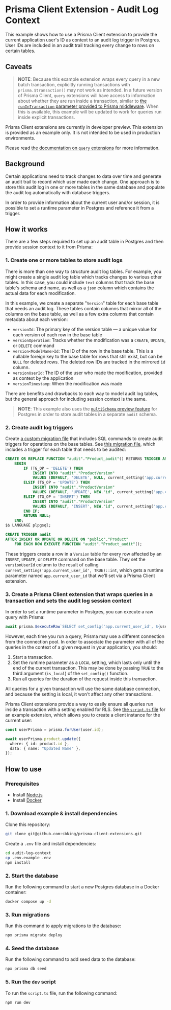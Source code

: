 # Prisma Client Extension - Audit Log Context

This example shows how to use a Prisma Client extension to provide the current application user's ID as context to an audit log trigger in Postgres. User IDs are included in an audit trail tracking every change to rows on certain tables.

## Caveats

> **NOTE**: Because this example extension wraps every query in a new batch transaction, explicitly running transactions with `prisma.$transaction()` may not work as intended. In a future version of Prisma Client, `query` extensions will have access to information about whether they are run inside a transaction, similar to [the `runInTransaction` parameter provided to Prisma middleware](https://www.prisma.io/docs/reference/api-reference/prisma-client-reference#params). When this is available, this example will be updated to work for queries run inside explicit transactions.

Prisma Client extensions are currently in developer preview. This extension is provided as an example only. It is not intended to be used in production environments.

Please read [the documentation on `query` extensions](https://www.prisma.io/docs/concepts/components/prisma-client/client-extensions/query) for more information.

## Background

Certain applications need to track changes to data over time and generate an audit trail to record which user made each change. One approach is to store this audit log in one or more tables in the same database and populate the audit log automatically with database triggers.

In order to provide information about the current user and/or session, it is possible to set a runtime parameter in Postgres and reference it from a trigger.

## How it works

There are a few steps required to set up an audit table in Postgres and then provide session context to it from Prisma:

### 1. Create one or more tables to store audit logs

There is more than one way to structure audit log tables. For example, you might create a single audit log table which tracks changes to various other tables. In this case, you could include `text` columns that track the base table's schema and name, as well as a `json` column which contains the actual data for each modification.

In this example, we create a separate "`Version`" table for each base table that needs an audit log. These tables contain columns that mirror all of the columns on the base table, as well as a few extra columns that contain metadata about each version:

- `versionId`: The primary key of the version table — a unique value for each version of each row in the base table
- `versionOperation`: Tracks whether the modification was a `CREATE`, `UPDATE`, or `DELETE` command
- `version<ModelName>Id`: The ID of the row in the base table. This is a nullable foreign key to the base table for rows that still exist, but can be `NULL` for deleted rows. The deleted row IDs are tracked in the mirrored `id` column.
- `versionUserId`: The ID of the user who made the modification, provided as context by the application
- `versionTimestamp`: When the modification was made

There are benefits and drawbacks to each way to model audit log tables, but the general approach for including session context is the same.

> **NOTE**: This example also uses the [`multiSchema` preview feature](https://www.prisma.io/docs/guides/database/multi-schema) for Postgres in order to store audit tables in a separate `audit` schema.

### 2. Create audit log triggers

Create [a custom migration file](https://www.prisma.io/docs/guides/database/developing-with-prisma-migrate/customizing-migrations) that includes SQL commands to create audit triggers for operations on the base tables. See [this migration file](prisma/migrations/20221208205006_audit_triggers/migration.sql), which includes a trigger for each table that needs to be audited:

```sql
CREATE OR REPLACE FUNCTION "audit"."Product_audit"() RETURNS TRIGGER AS $$
    BEGIN
        IF (TG_OP = 'DELETE') THEN
            INSERT INTO "audit"."ProductVersion"
            VALUES (DEFAULT, 'DELETE', NULL, current_setting('app.current_user_id', TRUE)::int, now(), OLD.*);
        ELSIF (TG_OP = 'UPDATE') THEN
            INSERT INTO "audit"."ProductVersion"
            VALUES (DEFAULT, 'UPDATE', NEW."id", current_setting('app.current_user_id', TRUE)::int, now(), NEW.*);
        ELSIF (TG_OP = 'INSERT') THEN
            INSERT INTO "audit"."ProductVersion"
            VALUES (DEFAULT, 'INSERT', NEW."id", current_setting('app.current_user_id', TRUE)::int, now(), NEW.*);
        END IF;
        RETURN NULL;
    END;
$$ LANGUAGE plpgsql;

CREATE TRIGGER audit
AFTER INSERT OR UPDATE OR DELETE ON "public"."Product"
    FOR EACH ROW EXECUTE FUNCTION "audit"."Product_audit"();
```

These triggers create a row in a `Version` table for every row affected by an `INSERT`, `UPDATE`, or `DELETE` command on the base table. They set the `versionUserId` column to the result of calling `current_setting('app.current_user_id', TRUE)::int`, which gets a runtime parameter named `app.current_user_id` that we'll set via a Prisma Client extension.

### 3. Create a Prisma Client extension that wraps queries in a transaction and sets the audit log session context

In order to set a runtime parameter in Postgres, you can execute a raw query with Prisma:

```typescript
await prisma.$executeRaw`SELECT set_config('app.current_user_id', ${user}, TRUE)`;
```

However, each time you run a query, Prisma may use a different connection from the connection pool. In order to associate the parameter with all of the queries in the context of a given request in your application, you should:

1. Start a transaction.
2. Set the runtime parameter as a `LOCAL` setting, which lasts only until the end of the current transaction. This may be done by passing `TRUE` to the third argument (`is_local`) of the `set_config()` function.
3. Run all queries for the duration of the request inside this transaction.

All queries for a given transaction will use the same database connection, and because the setting is local, it won't affect any other transactions.

Prisma Client extensions provide a way to easily ensure all queries run inside a transaction with a setting enabled for RLS. See [the `script.ts` file](script.ts) for an example extension, which allows you to create a client instance for the current user:

```typescript
const userPrisma = prisma.forUser(user.id);

await userPrisma.product.update({
  where: { id: product.id },
  data: { name: "Updated Name" },
});
```

## How to use

### Prerequisites

- Install [Node.js](https://nodejs.org/en/download/)
- Install [Docker](https://docs.docker.com/get-docker/)

### 1. Download example & install dependencies

Clone this repository:

```sh
git clone git@github.com:sbking/prisma-client-extensions.git
```

Create a `.env` file and install dependencies:

```sh
cd audit-log-context
cp .env.example .env
npm install
```

### 2. Start the database

Run the following command to start a new Postgres database in a Docker container:

```sh
docker compose up -d
```

### 3. Run migrations

Run this command to apply migrations to the database:

```sh
npx prisma migrate deploy
```

### 4. Seed the database

Run the following command to add seed data to the database:

```sh
npx prisma db seed
```

### 5. Run the `dev` script

To run the `script.ts` file, run the following command:

```sh
npm run dev
```
